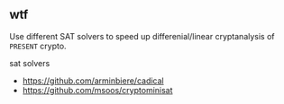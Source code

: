 ## wtf
Use different SAT solvers to speed up differenial/linear cryptanalysis of `PRESENT` crypto.

sat solvers
* https://github.com/arminbiere/cadical
* https://github.com/msoos/cryptominisat
